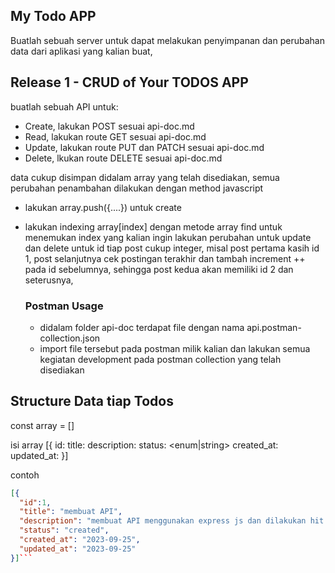 ## My Todo APP

Buatlah sebuah server untuk dapat melakukan penyimpanan dan perubahan data dari aplikasi yang kalian buat,

## Release 1 - CRUD of Your TODOS APP

buatlah sebuah API untuk:

- Create, lakukan POST sesuai api-doc.md
- Read, lakukan route GET sesuai api-doc.md
- Update, lakukan route PUT dan PATCH sesuai api-doc.md
- Delete, lkukan route DELETE sesuai api-doc.md

data cukup disimpan didalam array yang telah disediakan,
semua perubahan penambahan dilakukan dengan method javascript

- lakukan array.push({....}) untuk create
- lakukan indexing array[index] dengan metode array find untuk menemukan index yang kalian ingin lakukan perubahan untuk update dan delete
  untuk id tiap post cukup integer, misal post pertama kasih id 1, post selanjutnya cek postingan terakhir dan tambah increment ++ pada id sebelumnya, sehingga post kedua akan memiliki id 2 dan seterusnya,

  ### Postman Usage

  - didalam folder api-doc terdapat file dengan nama api.postman-collection.json
  - import file tersebut pada postman milik kalian dan lakukan semua kegiatan development pada postman collection yang telah disediakan

## Structure Data tiap Todos

const array = []

isi array
[{
id: <number>
title: <string>
description: <string>
status: <enum|string>
created_at: <Date>
updated_at: <Date>
}]

contoh

````json
[{
  "id":1,
  "title": "membuat API",
  "description": "membuat API menggunakan express js dan dilakukan hit menggunakan postman",
  "status": "created",
  "created_at": "2023-09-25",
  "updated_at": "2023-09-25"
}]```
````
